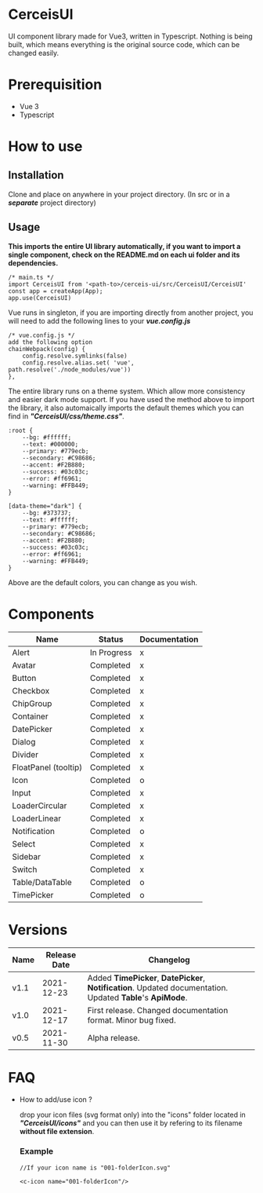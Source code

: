 # CerceisUI
UI component library made for Vue3, written in Typescript. Nothing is being built, which means everything is the original source code, which can be changed easily.

# Prerequisition
- Vue 3 
- Typescript

# How to use

## Installation
Clone and place on anywhere in your project directory. (In src or in a ***separate*** project directory)  

## Usage
**This imports the entire UI library automatically, if you want to import a single component, check on the README.md on each ui folder and its dependencies.**

	/* main.ts */
	import CerceisUI from '<path-to>/cerceis-ui/src/CerceisUI/CerceisUI'
	const app = createApp(App);
	app.use(CerceisUI)

Vue runs in singleton, if you are importing directly from another project, you will need to add the following lines to your ***vue.config.js***  

	/* vue.config.js */
	add the following option
	chainWebpack(config) {
		config.resolve.symlinks(false)
		config.resolve.alias.set( 'vue', path.resolve('./node_modules/vue'))    
	},  

The entire library runs on a theme system. Which allow more consistency and easier dark mode support. If you have used the method above to import the library, it also automaically imports the default themes which you can find in ***"CerceisUI/css/theme.css"***.

	:root {
		--bg: #ffffff;
		--text: #000000;
		--primary: #779ecb;
		--secondary: #C98686;
		--accent: #F2B880;
		--success: #03c03c;
		--error: #ff6961;
		--warning: #FFB449;
	}

	[data-theme="dark"] {
		--bg: #373737;
		--text: #ffffff;
		--primary: #779ecb;
		--secondary: #C98686;
		--accent: #F2B880;
		--success: #03c03c;
		--error: #ff6961;
		--warning: #FFB449;
	}
Above are the default colors, you can change as you wish.

# Components
|Name|Status|Documentation|
|--|--|--|
|Alert|In Progress|x|
|Avatar|Completed|x|
|Button|Completed|x|
|Checkbox|Completed|x|
|ChipGroup|Completed|x|
|Container|Completed|x|
|DatePicker|Completed|x|
|Dialog|Completed|x|
|Divider|Completed|x|
|FloatPanel (tooltip)|Completed|x|
|Icon|Completed|o|
|Input|Completed|x|
|LoaderCircular|Completed|x|
|LoaderLinear|Completed|x|
|Notification|Completed|o|
|Select|Completed|x|
|Sidebar|Completed|x|
|Switch|Completed|x|
|Table/DataTable|Completed|o|
|TimePicker|Completed|o|

# Versions
|Name|Release Date|Changelog|
|--|--|--|
|v1.1|2021-12-23| Added **TimePicker**, **DatePicker**, **Notification**. Updated documentation. Updated **Table**'s **ApiMode**.|
|v1.0|2021-12-17| First release. Changed documentation format. Minor bug fixed.|
|v0.5|2021-11-30| Alpha release.

# FAQ
- How to add/use icon ?  

	drop your icon files (svg format only) into the "icons" folder located in ***"CerceisUI/icons"*** and you can then use it by refering to its filename **without file extension**.
	### Example
	```
    //If your icon name is "001-folderIcon.svg"

    <c-icon name="001-folderIcon"/>
	```
	
